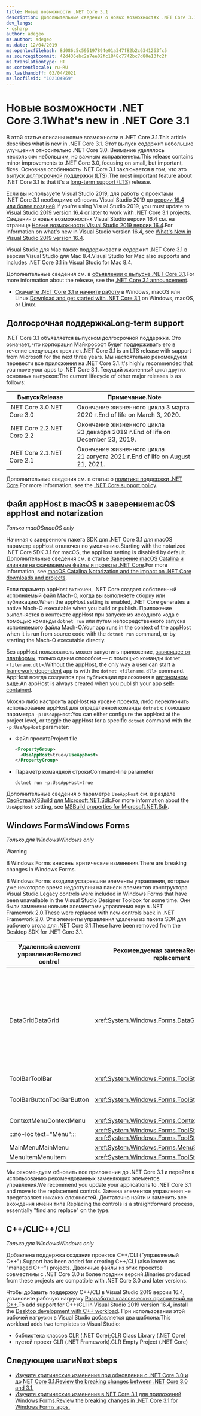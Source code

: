 ```yaml
---
title: Новые возможности .NET Core 3.1
description: Дополнительные сведения о новых возможностях .NET Core 3.1.
dev_langs:
- csharp
author: adegeo
ms.author: adegeo
ms.date: 12/04/2019
ms.openlocfilehash: 8d086c5c595197894e01a347f82b2c6341263fc5
ms.sourcegitcommit: 42d436ebc2a7ee02fc1848c7742bc7d80e13fc2f
ms.translationtype: HT
ms.contentlocale: ru-RU
ms.lasthandoff: 03/04/2021
ms.locfileid: "102104969"
---
```

# <a name="whats-new-in-net-core-31"></a><span data-ttu-id="7336b-103">Новые возможности .NET Core 3.1</span><span class="sxs-lookup"><span data-stu-id="7336b-103">What's new in .NET Core 3.1</span></span>

<span data-ttu-id="7336b-104">В этой статье описаны новые возможности в .NET Core 3.1.</span><span class="sxs-lookup"><span data-stu-id="7336b-104">This article describes what is new in .NET Core 3.1.</span></span> <span data-ttu-id="7336b-105">Этот выпуск содержит небольшие улучшения относительно .NET Core 3.0. Внимание уделялось нескольким небольшим, но важным исправлениям.</span><span class="sxs-lookup"><span data-stu-id="7336b-105">This release contains minor improvements to .NET Core 3.0, focusing on small, but important, fixes.</span></span> <span data-ttu-id="7336b-106">Основная особенность .NET Core 3.1 заключается в том, что это выпуск [долгосрочной поддержки (LTS)](#long-term-support).</span><span class="sxs-lookup"><span data-stu-id="7336b-106">The most important feature about .NET Core 3.1 is that it's a [long-term support (LTS)](#long-term-support) release.</span></span>

<span data-ttu-id="7336b-107">Если вы используете Visual Studio 2019, для работы с проектами .NET Core 3.1 необходимо обновить Visual Studio 2019 до [версии 16.4 или более поздней](https://visualstudio.microsoft.com/downloads/).</span><span class="sxs-lookup"><span data-stu-id="7336b-107">If you're using Visual Studio 2019, you must update to [Visual Studio 2019 version 16.4 or later](https://visualstudio.microsoft.com/downloads/) to work with .NET Core 3.1 projects.</span></span> <span data-ttu-id="7336b-108">Сведения о новых возможностях Visual Studio версии 16.4 см. на странице [Новые возможности Visual Studio 2019 версии 16.4](/visualstudio/releases/2019/release-notes-v16.4#whats-new-in-visual-studio-2019-version-164).</span><span class="sxs-lookup"><span data-stu-id="7336b-108">For information on what's new in Visual Studio version 16.4, see [What's New in Visual Studio 2019 version 16.4](/visualstudio/releases/2019/release-notes-v16.4#whats-new-in-visual-studio-2019-version-164).</span></span>

<span data-ttu-id="7336b-109">Visual Studio для Mac также поддерживает и содержит .NET Core 3.1 в версии Visual Studio для Mac 8.4.</span><span class="sxs-lookup"><span data-stu-id="7336b-109">Visual Studio for Mac also supports and includes .NET Core 3.1 in Visual Studio for Mac 8.4.</span></span>

<span data-ttu-id="7336b-110">Дополнительные сведения см. в [объявлении о выпуске .NET Core 3.1](https://devblogs.microsoft.com/dotnet/announcing-net-core-3-1/).</span><span class="sxs-lookup"><span data-stu-id="7336b-110">For more information about the release, see the [.NET Core 3.1 announcement](https://devblogs.microsoft.com/dotnet/announcing-net-core-3-1/).</span></span>

- <span data-ttu-id="7336b-111">[Скачайте .NET Core 3.1 и начните работу](https://dotnet.microsoft.com/download/dotnet/3.1) в Windows, macOS или Linux.</span><span class="sxs-lookup"><span data-stu-id="7336b-111">[Download and get started with .NET Core 3.1](https://dotnet.microsoft.com/download/dotnet/3.1) on Windows, macOS, or Linux.</span></span>

## <a name="long-term-support"></a><span data-ttu-id="7336b-112">Долгосрочная поддержка</span><span class="sxs-lookup"><span data-stu-id="7336b-112">Long-term support</span></span>

<span data-ttu-id="7336b-113">.NET Core 3.1 объявляется выпуском долгосрочной поддержки. Это означает, что корпорация Майкрософт будет поддерживать его в течение следующих трех лет.</span><span class="sxs-lookup"><span data-stu-id="7336b-113">.NET Core 3.1 is an LTS release with support from Microsoft for the next three years.</span></span> <span data-ttu-id="7336b-114">Мы настоятельно рекомендуем перевести все приложения на .NET Core 3.1.</span><span class="sxs-lookup"><span data-stu-id="7336b-114">It's highly recommended that you move your apps to .NET Core 3.1.</span></span> <span data-ttu-id="7336b-115">Текущий жизненный цикл других основных выпусков:</span><span class="sxs-lookup"><span data-stu-id="7336b-115">The current lifecycle of other major releases is as follows:</span></span>

| <span data-ttu-id="7336b-116">Выпуск</span><span class="sxs-lookup"><span data-stu-id="7336b-116">Release</span></span> | <span data-ttu-id="7336b-117">Примечание.</span><span class="sxs-lookup"><span data-stu-id="7336b-117">Note</span></span> |
| ------- | ---- |
| <span data-ttu-id="7336b-118">.NET Core 3.0</span><span class="sxs-lookup"><span data-stu-id="7336b-118">.NET Core 3.0</span></span> | <span data-ttu-id="7336b-119">Окончание жизненного цикла 3 марта 2020 г.</span><span class="sxs-lookup"><span data-stu-id="7336b-119">End of life on March 3, 2020.</span></span>     |
| <span data-ttu-id="7336b-120">.NET Core 2.2</span><span class="sxs-lookup"><span data-stu-id="7336b-120">.NET Core 2.2</span></span> | <span data-ttu-id="7336b-121">Окончание жизненного цикла 23 декабря 2019 г.</span><span class="sxs-lookup"><span data-stu-id="7336b-121">End of life on December 23, 2019.</span></span> |
| <span data-ttu-id="7336b-122">.NET Core 2.1</span><span class="sxs-lookup"><span data-stu-id="7336b-122">.NET Core 2.1</span></span> | <span data-ttu-id="7336b-123">Окончание жизненного цикла 21 августа 2021 г.</span><span class="sxs-lookup"><span data-stu-id="7336b-123">End of life on August 21, 2021.</span></span>    |

<span data-ttu-id="7336b-124">Дополнительные сведения см. в статье о [политике поддержки .NET Core](https://dotnet.microsoft.com/platform/support/policy/dotnet-core).</span><span class="sxs-lookup"><span data-stu-id="7336b-124">For more information, see the [.NET Core support policy](https://dotnet.microsoft.com/platform/support/policy/dotnet-core).</span></span>

## <a name="macos-apphost-and-notarization"></a><span data-ttu-id="7336b-125">Файл appHost в macOS и заверение</span><span class="sxs-lookup"><span data-stu-id="7336b-125">macOS appHost and notarization</span></span>

<span data-ttu-id="7336b-126">*Только macOS*</span><span class="sxs-lookup"><span data-stu-id="7336b-126">*macOS only*</span></span>

<span data-ttu-id="7336b-127">Начиная с заверенного пакета SDK для .NET Core 3.1 для macOS параметр appHost отключен по умолчанию.</span><span class="sxs-lookup"><span data-stu-id="7336b-127">Starting with the notarized .NET Core SDK 3.1 for macOS, the appHost setting is disabled by default.</span></span> <span data-ttu-id="7336b-128">Дополнительные сведения см. в статье [Заверение macOS Catalina и влияние на скачиваемые файлы и проекты .NET Core](../install/macos-notarization-issues.md).</span><span class="sxs-lookup"><span data-stu-id="7336b-128">For more information, see [macOS Catalina Notarization and the impact on .NET Core downloads and projects](../install/macos-notarization-issues.md).</span></span>

<span data-ttu-id="7336b-129">Если параметр appHost включен, .NET Core создает собственный исполняемый файл Mach-O, когда вы выполняете сборку или публикацию.</span><span class="sxs-lookup"><span data-stu-id="7336b-129">When the appHost setting is enabled, .NET Core generates a native Mach-O executable when you build or publish.</span></span> <span data-ttu-id="7336b-130">Приложение выполняется в контексте appHost при запуске из исходного кода с помощью команды `dotnet run` или путем непосредственного запуска исполняемого файла Mach-O.</span><span class="sxs-lookup"><span data-stu-id="7336b-130">Your app runs in the context of the appHost when it is run from source code with the `dotnet run` command, or by starting the Mach-O executable directly.</span></span>

<span data-ttu-id="7336b-131">Без appHost пользователь может запустить приложение, [зависящее от платформы](../deploying/index.md#publish-framework-dependent), только одним способом — с помощью команды `dotnet <filename.dll>`.</span><span class="sxs-lookup"><span data-stu-id="7336b-131">Without the appHost, the only way a user can start a [framework-dependent](../deploying/index.md#publish-framework-dependent) app is with the `dotnet <filename.dll>` command.</span></span> <span data-ttu-id="7336b-132">AppHost всегда создается при публикации приложения в [автономном виде](../deploying/index.md#publish-self-contained).</span><span class="sxs-lookup"><span data-stu-id="7336b-132">An appHost is always created when you publish your app [self-contained](../deploying/index.md#publish-self-contained).</span></span>

<span data-ttu-id="7336b-133">Можно либо настроить appHost на уровне проекта, либо переключить использование appHost для определенной команды `dotnet` с помощью параметра `-p:UseAppHost`:</span><span class="sxs-lookup"><span data-stu-id="7336b-133">You can either configure the appHost at the project level, or toggle the appHost for a specific `dotnet` command with the `-p:UseAppHost` parameter:</span></span>

- <span data-ttu-id="7336b-134">Файл проекта</span><span class="sxs-lookup"><span data-stu-id="7336b-134">Project file</span></span>

  ```xml
  <PropertyGroup>
    <UseAppHost>true</UseAppHost>
  </PropertyGroup>
  ```

- <span data-ttu-id="7336b-135">Параметр командной строки</span><span class="sxs-lookup"><span data-stu-id="7336b-135">Command-line parameter</span></span>

  ```dotnetcli
  dotnet run -p:UseAppHost=true
  ```

<span data-ttu-id="7336b-136">Дополнительные сведения о параметре `UseAppHost` см. в разделе [Свойства MSBuild для Microsoft.NET.Sdk](../project-sdk/msbuild-props.md#useapphost).</span><span class="sxs-lookup"><span data-stu-id="7336b-136">For more information about the `UseAppHost` setting, see [MSBuild properties for Microsoft.NET.Sdk](../project-sdk/msbuild-props.md#useapphost).</span></span>

## <a name="windows-forms"></a><span data-ttu-id="7336b-137">Windows Forms</span><span class="sxs-lookup"><span data-stu-id="7336b-137">Windows Forms</span></span>

<span data-ttu-id="7336b-138">*Только для Windows*</span><span class="sxs-lookup"><span data-stu-id="7336b-138">*Windows only*</span></span>

> [!WARNING]
> <span data-ttu-id="7336b-139">В Windows Forms внесены критические изменения.</span><span class="sxs-lookup"><span data-stu-id="7336b-139">There are breaking changes in Windows Forms.</span></span>

<span data-ttu-id="7336b-140">В Windows Forms входили устаревшие элементы управления, которые уже некоторое время недоступны на панели элементов конструктора Visual Studio.</span><span class="sxs-lookup"><span data-stu-id="7336b-140">Legacy controls were included in Windows Forms that have been unavailable in the Visual Studio Designer Toolbox for some time.</span></span> <span data-ttu-id="7336b-141">Они были заменены новыми элементами управления еще в .NET Framework 2.0.</span><span class="sxs-lookup"><span data-stu-id="7336b-141">These were replaced with new controls back in .NET Framework 2.0.</span></span> <span data-ttu-id="7336b-142">Эти элементы управления удалены из пакета SDK для рабочего стола для .NET Core 3.1.</span><span class="sxs-lookup"><span data-stu-id="7336b-142">These have been removed from the Desktop SDK for .NET Core 3.1.</span></span>

| <span data-ttu-id="7336b-143">Удаленный элемент управления</span><span class="sxs-lookup"><span data-stu-id="7336b-143">Removed control</span></span> | <span data-ttu-id="7336b-144">Рекомендуемая замена</span><span class="sxs-lookup"><span data-stu-id="7336b-144">Recommended replacement</span></span> | <span data-ttu-id="7336b-145">Соответствующие удаленные интерфейсы API</span><span class="sxs-lookup"><span data-stu-id="7336b-145">Associated APIs removed</span></span> |
| --------------- | ----------------------- | ----------------------- |
| <span data-ttu-id="7336b-146">DataGrid</span><span class="sxs-lookup"><span data-stu-id="7336b-146">DataGrid</span></span>        | <xref:System.Windows.Forms.DataGridView>      | <span data-ttu-id="7336b-147">DataGridCell</span><span class="sxs-lookup"><span data-stu-id="7336b-147">DataGridCell</span></span><br/><span data-ttu-id="7336b-148">DataGridRow</span><span class="sxs-lookup"><span data-stu-id="7336b-148">DataGridRow</span></span><br/><span data-ttu-id="7336b-149">DataGridTableCollection</span><span class="sxs-lookup"><span data-stu-id="7336b-149">DataGridTableCollection</span></span><br/><span data-ttu-id="7336b-150">DataGridColumnCollection</span><span class="sxs-lookup"><span data-stu-id="7336b-150">DataGridColumnCollection</span></span><br/><span data-ttu-id="7336b-151">DataGridTableStyle</span><span class="sxs-lookup"><span data-stu-id="7336b-151">DataGridTableStyle</span></span><br/><span data-ttu-id="7336b-152">DataGridColumnStyle</span><span class="sxs-lookup"><span data-stu-id="7336b-152">DataGridColumnStyle</span></span><br/><span data-ttu-id="7336b-153">DataGridLineStyle</span><span class="sxs-lookup"><span data-stu-id="7336b-153">DataGridLineStyle</span></span><br/><span data-ttu-id="7336b-154">DataGridParentRowsLabel</span><span class="sxs-lookup"><span data-stu-id="7336b-154">DataGridParentRowsLabel</span></span><br/><span data-ttu-id="7336b-155">DataGridParentRowsLabelStyle</span><span class="sxs-lookup"><span data-stu-id="7336b-155">DataGridParentRowsLabelStyle</span></span><br/><span data-ttu-id="7336b-156">DataGridBoolColumn</span><span class="sxs-lookup"><span data-stu-id="7336b-156">DataGridBoolColumn</span></span><br/><span data-ttu-id="7336b-157">DataGridTextBox</span><span class="sxs-lookup"><span data-stu-id="7336b-157">DataGridTextBox</span></span><br/><span data-ttu-id="7336b-158">GridColumnStylesCollection</span><span class="sxs-lookup"><span data-stu-id="7336b-158">GridColumnStylesCollection</span></span><br/><span data-ttu-id="7336b-159">GridTableStylesCollection</span><span class="sxs-lookup"><span data-stu-id="7336b-159">GridTableStylesCollection</span></span><br/><span data-ttu-id="7336b-160">HitTestType</span><span class="sxs-lookup"><span data-stu-id="7336b-160">HitTestType</span></span> |
| <span data-ttu-id="7336b-161">ToolBar</span><span class="sxs-lookup"><span data-stu-id="7336b-161">ToolBar</span></span>         | <xref:System.Windows.Forms.ToolStrip>         | <span data-ttu-id="7336b-162">ToolBarAppearance</span><span class="sxs-lookup"><span data-stu-id="7336b-162">ToolBarAppearance</span></span> |
| <span data-ttu-id="7336b-163">ToolBarButton</span><span class="sxs-lookup"><span data-stu-id="7336b-163">ToolBarButton</span></span>   | <xref:System.Windows.Forms.ToolStripButton>   | <span data-ttu-id="7336b-164">ToolBarButtonClickEventArgs</span><span class="sxs-lookup"><span data-stu-id="7336b-164">ToolBarButtonClickEventArgs</span></span><br/><span data-ttu-id="7336b-165">ToolBarButtonClickEventHandler</span><span class="sxs-lookup"><span data-stu-id="7336b-165">ToolBarButtonClickEventHandler</span></span><br/><span data-ttu-id="7336b-166">ToolBarButtonStyle</span><span class="sxs-lookup"><span data-stu-id="7336b-166">ToolBarButtonStyle</span></span><br/><span data-ttu-id="7336b-167">ToolBarTextAlign</span><span class="sxs-lookup"><span data-stu-id="7336b-167">ToolBarTextAlign</span></span> |
| <span data-ttu-id="7336b-168">ContextMenu</span><span class="sxs-lookup"><span data-stu-id="7336b-168">ContextMenu</span></span>     | <xref:System.Windows.Forms.ContextMenuStrip>  |  |
| :::no-loc text="Menu"::: | <xref:System.Windows.Forms.ToolStripDropDown><br/><xref:System.Windows.Forms.ToolStripDropDownMenu> | <span data-ttu-id="7336b-169">MenuItemCollection</span><span class="sxs-lookup"><span data-stu-id="7336b-169">MenuItemCollection</span></span> |
| <span data-ttu-id="7336b-170">MainMenu</span><span class="sxs-lookup"><span data-stu-id="7336b-170">MainMenu</span></span>        | <xref:System.Windows.Forms.MenuStrip>         |  |
| <span data-ttu-id="7336b-171">MenuItem</span><span class="sxs-lookup"><span data-stu-id="7336b-171">MenuItem</span></span>        | <xref:System.Windows.Forms.ToolStripMenuItem> |  |

<span data-ttu-id="7336b-172">Мы рекомендуем обновить все приложения до .NET Core 3.1 и перейти к использованию рекомендованных заменяющих элементов управления.</span><span class="sxs-lookup"><span data-stu-id="7336b-172">We recommend you update your applications to .NET Core 3.1 and move to the replacement controls.</span></span> <span data-ttu-id="7336b-173">Замена элементов управления не представляет никаких сложностей. Достаточно найти и заменить все вхождения имени типа.</span><span class="sxs-lookup"><span data-stu-id="7336b-173">Replacing the controls is a straightforward process, essentially "find and replace" on the type.</span></span>

## <a name="ccli"></a><span data-ttu-id="7336b-174">C++/CLI</span><span class="sxs-lookup"><span data-stu-id="7336b-174">C++/CLI</span></span>

<span data-ttu-id="7336b-175">*Только для Windows*</span><span class="sxs-lookup"><span data-stu-id="7336b-175">*Windows only*</span></span>

<span data-ttu-id="7336b-176">Добавлена поддержка создания проектов C++/CLI ("управляемый C++").</span><span class="sxs-lookup"><span data-stu-id="7336b-176">Support has been added for creating C++/CLI (also known as "managed C++") projects.</span></span> <span data-ttu-id="7336b-177">Двоичные файлы из этих проектов совместимы с .NET Core 3.0 и более поздних версий.</span><span class="sxs-lookup"><span data-stu-id="7336b-177">Binaries produced from these projects are compatible with .NET Core 3.0 and later versions.</span></span>

<span data-ttu-id="7336b-178">Чтобы добавить поддержку C++/CLI в Visual Studio 2019 версии 16.4, установите рабочую нагрузку [Разработка классических приложений на C++](/cpp/build/vscpp-step-0-installation?view=vs-2019#step-4---choose-workloads).</span><span class="sxs-lookup"><span data-stu-id="7336b-178">To add support for C++/CLI in Visual Studio 2019 version 16.4, install the [Desktop development with C++ workload](/cpp/build/vscpp-step-0-installation?view=vs-2019#step-4---choose-workloads).</span></span> <span data-ttu-id="7336b-179">При использовании этой рабочей нагрузки в Visual Studio добавляется два шаблона:</span><span class="sxs-lookup"><span data-stu-id="7336b-179">This workload adds two templates to Visual Studio:</span></span>

- <span data-ttu-id="7336b-180">библиотека классов CLR (.NET Core);</span><span class="sxs-lookup"><span data-stu-id="7336b-180">CLR Class Library (.NET Core)</span></span>
- <span data-ttu-id="7336b-181">пустой проект CLR (.NET Framework).</span><span class="sxs-lookup"><span data-stu-id="7336b-181">CLR Empty Project (.NET Core)</span></span>

## <a name="next-steps"></a><span data-ttu-id="7336b-182">Следующие шаги</span><span class="sxs-lookup"><span data-stu-id="7336b-182">Next steps</span></span>

- [<span data-ttu-id="7336b-183">Изучите критические изменения при обновлении с .NET Core 3.0 и до NET Core 3.1.</span><span class="sxs-lookup"><span data-stu-id="7336b-183">Review the breaking changes between .NET Core 3.0 and 3.1.</span></span>](../compatibility/3.1.md)
- [<span data-ttu-id="7336b-184">Изучите критические изменения в NET Core 3.1 для приложений Windows Forms.</span><span class="sxs-lookup"><span data-stu-id="7336b-184">Review the breaking changes in .NET Core 3.1 for Windows Forms apps.</span></span>](../compatibility/winforms.md#net-core-31)

